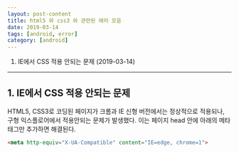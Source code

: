 ```yaml
---
layout: post-content
title: html5 와 css3 와 관련된 에러 모음
date: 2019-03-14
tags: [android, error]
category: [android]
---
```


1. IE에서 CSS 적용 안되는 문제 (2019-03-14)

---

## 1. IE에서 CSS 적용 안되는 문제

HTML5, CSS3로 코딩된 페이지가 크롬과 IE 신형 버전에서는 정상적으로 적용되나, 구형 익스플로어에서 적용안되는 문제가 발생했다.
이는 페이지 head 안에 아래의 메타 태그만 추가하면 해결된다.

```html
<meta http-equiv="X-UA-Compatible" content="IE=edge, chrome=1">
```


